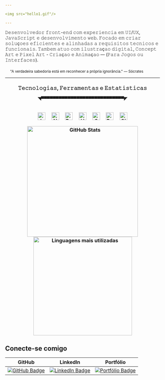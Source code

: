 ```yaml
---

<img src="hello1.gif"/>

---
```




<div>
  <p>
   𝙳𝚎𝚜𝚎𝚗𝚟𝚘𝚕𝚟𝚎𝚍𝚘𝚛 𝚏𝚛𝚘𝚗𝚝-𝚎𝚗𝚍 𝚌𝚘𝚖 𝚎𝚡𝚙𝚎𝚛𝚒𝚎𝚗𝚌𝚒𝚊 𝚎𝚖 𝚄𝙸/𝚄𝚇, 𝙹𝚊𝚟𝚊𝚂𝚌𝚛𝚒𝚙𝚝 𝚎 𝚍𝚎𝚜𝚎𝚗𝚟𝚘𝚕𝚟𝚒𝚖𝚎𝚗𝚝𝚘 𝚠𝚎𝚋. 𝙵𝚘𝚌𝚊𝚍𝚘 𝚎𝚖 𝚌𝚛𝚒𝚊𝚛 𝚜𝚘𝚕𝚞ç𝚘𝚎𝚜 𝚎𝚏𝚒𝚌𝚒𝚎𝚗𝚝𝚎𝚜 𝚎 𝚊𝚕𝚒𝚗𝚑𝚊𝚍𝚊𝚜 𝚊 𝚛𝚎𝚚𝚞𝚒𝚜𝚒𝚝𝚘𝚜 𝚝𝚎𝚌𝚗𝚒𝚌𝚘𝚜 𝚎 𝚏𝚞𝚗𝚌𝚒𝚘𝚗𝚊𝚒𝚜. 𝚃𝚊𝚖𝚋𝚎𝚖 𝚊𝚝𝚞𝚘 𝚌𝚘𝚖 𝚒𝚕𝚞𝚜𝚝𝚛𝚊ç𝚊𝚘 𝚍𝚒𝚐𝚒𝚝𝚊𝚕, 𝙲𝚘𝚗𝚌𝚎𝚙𝚝 𝙰𝚛𝚝 𝚎 𝙿𝚒𝚡𝚎𝚕 𝙰𝚛𝚝 - 𝙲𝚛𝚒𝚊ç𝚊𝚘 𝚎 𝙰𝚗𝚒𝚖𝚊ç𝚊𝚘 — (𝙿𝚊𝚛𝚊 𝙹𝚘𝚐𝚘𝚜 𝚘𝚞 𝙸𝚗𝚝𝚎𝚛𝚏𝚊𝚌𝚎𝚜).
  </p>

  <p align="right">
<sub>"A verdadeira sabedoria está em reconhecer a própria ignorância." — Sócrates</sub>
     &emsp;   &emsp;   &emsp;
  </p>
</div>

  
---
<h3 align="center">𝚃𝚎𝚌𝚗𝚘𝚕𝚘𝚐𝚒𝚊𝚜, 𝙵𝚎𝚛𝚛𝚊𝚖𝚎𝚗𝚝𝚊𝚜 𝚎 𝙴𝚜𝚝𝚊𝚝𝚒𝚜𝚝𝚒𝚌𝚊𝚜</>

  <h9 align="center"><sub>◥▀▀▀▀▀▀▀▀▀▀▀▀▀▀▀▀▀▀▀▀▀▀▀▀▀▀▀▀◤</sub></h9>

</p>
<br>






  <div align="center">
  <img src="https://cdn.jsdelivr.net/gh/devicons/devicon/icons/javascript/javascript-original.svg" width="25" alt="JavaScript"/> &nbsp;&nbsp;&nbsp;
  <img src="https://cdn.jsdelivr.net/gh/devicons/devicon/icons/nodejs/nodejs-original.svg" width="25" alt="Node.js"/> &nbsp;&nbsp;&nbsp;
  <img src="https://cdn.jsdelivr.net/gh/devicons/devicon/icons/react/react-original.svg" width="25" alt="React"/> &nbsp;&nbsp;&nbsp;
  <img src="https://cdn.jsdelivr.net/gh/devicons/devicon/icons/html5/html5-original.svg" width="25" alt="HTML5"/> &nbsp;&nbsp;&nbsp;
  <img src="https://cdn.jsdelivr.net/gh/devicons/devicon/icons/css3/css3-original.svg" width="25" alt="CSS3"/> &nbsp;&nbsp;&nbsp;
  <img src="https://cdn.jsdelivr.net/gh/devicons/devicon/icons/python/python-original.svg" width="25" alt="Python"/> &nbsp;&nbsp;&nbsp;
  <img src="https://cdn.jsdelivr.net/gh/devicons/devicon/icons/git/git-original.svg" width="25" alt="Git"/> 
</div>

</p>

  <div align="center">
<p aling="center" >
  <img src="https://github-readme-stats.vercel.app/api?username=Gust-Dev&show_icons=true&theme=radical" width="360"  alt="GitHub Stats"/>
  <img src="https://github-readme-stats.vercel.app/api/top-langs/?username=Gust-Dev&layout=compact&theme=radical" width="321,6" alt="Linguagens mais utilizadas"/>
</p>

</div>

## Conecte-se comigo


<div align="center">

| GitHub | LinkedIn | Portfólio |
|--------|----------|-----------|
| [![GitHub Badge](https://img.shields.io/badge/GitHub-181717?style=flat&logo=github&logoColor=white)](https://github.com/Gust-Dev) | [![LinkedIn Badge](https://img.shields.io/badge/LinkedIn-Gust--Dev-2C2C2C?style=flat&logo=linkedin&logoColor=white)](https://www.linkedin.com/in/gusta-dev) | [![Portfólio Badge](https://img.shields.io/badge/Portfólio-2C2C2C?style=flat&logo=About.me&logoColor=white)](https://seu-portfolio.com) |


</div>
 
  




